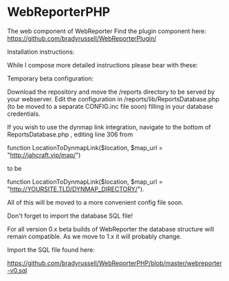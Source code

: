 # WebReporterPHP
The web component of WebReporter
Find the plugin component here: https://github.com/bradyrussell/WebReporterPlugin/

Installation instructions:

While I compose more detailed instructions please bear with these:

Temporary beta configuration:

Download the repository and move the /reports directory to be served by your webserver. Edit the configuration in /reports/lib/ReportsDatabase.php (to be moved to a separate CONFIG.inc file soon) filling in your database credentials. 

If you wish to use the dynmap link integration, navigate to the bottom of ReportsDatabase.php , editing line 306 from 

function LocationToDynmapLink($location, $map_url = "http://jahcraft.vip/map/")

to be 

function LocationToDynmapLink($location, $map_url = "http://YOURSITE.TLD/DYNMAP_DIRECTORY/").

All of this will be moved to a more convenient config file soon.

Don't forget to import the database SQL file!

For all version 0.x beta builds of WebReporter the database structure will remain compatible. As we move to 1.x it will probably change.

Import the SQL file found here:

https://github.com/bradyrussell/WebReporterPHP/blob/master/webreporter-v0.sql
